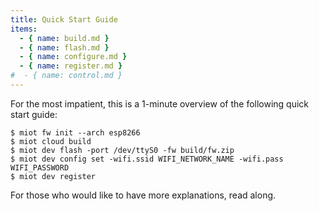 ```yaml
---
title: Quick Start Guide
items:
  - { name: build.md }
  - { name: flash.md }
  - { name: configure.md }
  - { name: register.md }
#  - { name: control.md }
---
```


For the most impatient, this is a 1-minute overview of the following
quick start guide:

```
$ miot fw init --arch esp8266
$ miot cloud build
$ miot dev flash -port /dev/ttyS0 -fw build/fw.zip
$ miot dev config set -wifi.ssid WIFI_NETWORK_NAME -wifi.pass WIFI_PASSWORD
$ miot dev register
```

For those who would like to have more explanations, read along.
